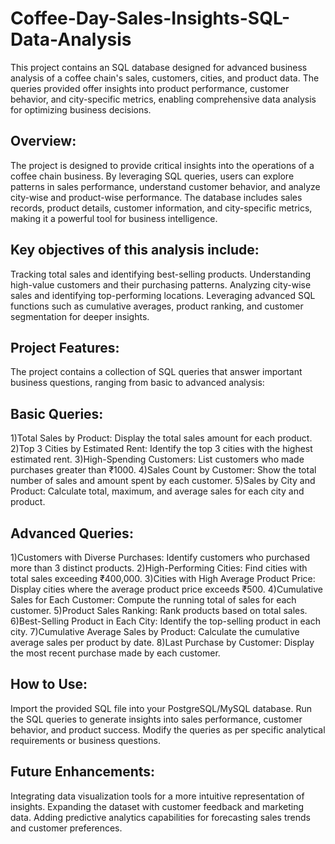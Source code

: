 # Coffee-Day-Sales-Insights-SQL-Data-Analysis
This project contains an SQL database designed for advanced business analysis of a coffee chain's sales, customers, cities, and product data. The queries provided offer insights into product performance, customer behavior, and city-specific metrics, enabling comprehensive data analysis for optimizing business decisions.

## Overview:
The project is designed to provide critical insights into the operations of a coffee chain business. By leveraging SQL queries, users can explore patterns in sales performance, understand customer behavior, and analyze city-wise and product-wise performance. The database includes sales records, product details, customer information, and city-specific metrics, making it a powerful tool for business intelligence.

## Key objectives of this analysis include:
Tracking total sales and identifying best-selling products.
Understanding high-value customers and their purchasing patterns.
Analyzing city-wise sales and identifying top-performing locations.
Leveraging advanced SQL functions such as cumulative averages, product ranking, and customer segmentation for deeper insights.

## Project Features:
The project contains a collection of SQL queries that answer important business questions, ranging from basic to advanced analysis:

## Basic Queries:
1)Total Sales by Product: Display the total sales amount for each product.
2)Top 3 Cities by Estimated Rent: Identify the top 3 cities with the highest estimated rent.
3)High-Spending Customers: List customers who made purchases greater than ₹1000.
4)Sales Count by Customer: Show the total number of sales and amount spent by each customer.
5)Sales by City and Product: Calculate total, maximum, and average sales for each city and product.

## Advanced Queries:

1)Customers with Diverse Purchases: Identify customers who purchased more than 3 distinct products.
2)High-Performing Cities: Find cities with total sales exceeding ₹400,000.
3)Cities with High Average Product Price: Display cities where the average product price exceeds ₹500.
4)Cumulative Sales for Each Customer: Compute the running total of sales for each customer.
5)Product Sales Ranking: Rank products based on total sales.
6)Best-Selling Product in Each City: Identify the top-selling product in each city.
7)Cumulative Average Sales by Product: Calculate the cumulative average sales per product by date.
8)Last Purchase by Customer: Display the most recent purchase made by each customer.

## How to Use:
Import the provided SQL file into your PostgreSQL/MySQL database.
Run the SQL queries to generate insights into sales performance, customer behavior, and product success.
Modify the queries as per specific analytical requirements or business questions.

## Future Enhancements:
Integrating data visualization tools for a more intuitive representation of insights.
Expanding the dataset with customer feedback and marketing data.
Adding predictive analytics capabilities for forecasting sales trends and customer preferences.
